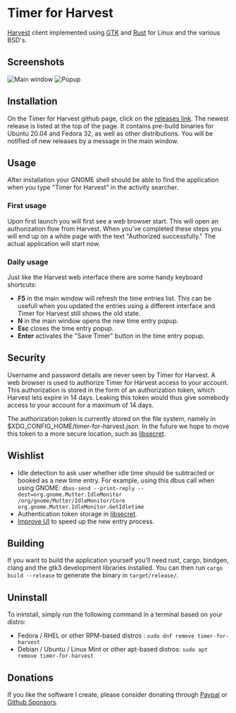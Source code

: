 # Timer for Harvest
[Harvest](https://www.getharvest.com/) client implemented using
[GTK](https://www.gtk.org/) and [Rust](https://www.rust-lang.org/) for Linux
and the various BSD's.

## Screenshots

![Main window](/assets/main-window.png?raw=true "The main window")
![Popup](/assets/popup.png?raw=true "The time entry popup")

## Installation
On the Timer for Harvest github page, click on the 
[releases link](https://github.com/frenkel/timer-for-harvest/releases). The 
newest release is listed at the top of the page. It contains pre-build 
binaries for Ubuntu 20.04 and Fedora 32, as well as other distributions. 
You will be notified of new releases by a message in the main window.

## Usage
After installation your GNOME shell should be able to find the
application when you type "Timer for Harvest" in the activity searcher.

### First usage
Upon first launch you will first see a web browser start. This will open an
authorization flow from Harvest. When you've completed these steps you will
end up on a white page with the text "Authorized successfully." The actual
application will start now.

### Daily usage
Just like the Harvest web interface there are some handy keyboard shortcuts:
- **F5** in the main window will refresh the time entries list. This can be
  usefull when you updated the entries using a different interface and
  Timer for Harvest still shows the old state.
- **N** in the main window opens the new time entry popup.
- **Esc** closes the time entry popup.
- **Enter** activates the "Save Timer" button in the time entry popup.

## Security
Username and password details are never seen by Timer for Harvest. A web
browser is used to authorize Timer for Harvest access to your account. This
authorization is stored in the form of an authorization token, which Harvest
lets expire in 14 days. Leaking this token would thus give somebody access to
your account for a maximum of 14 days.

The authorization token is currently stored on the file system, namely in
$XDG\_CONFIG\_HOME/timer-for-harvest.json. In the future we hope to move this
token to a more secure location, such as
[libsecret](https://wiki.gnome.org/Projects/Libsecret).

## Wishlist
- Idle detection to ask user whether idle time should be subtracted or booked
  as a new time entry. For example, using this dbus call when using GNOME:
  `dbus-send --print-reply --dest=org.gnome.Mutter.IdleMonitor /org/gnome/Mutter/IdleMonitor/Core org.gnome.Mutter.IdleMonitor.GetIdletime`
- Authentication token storage in [libsecret](https://wiki.gnome.org/Projects/Libsecret).
- [Improve UI](https://github.com/frenkel/timer-for-harvest/issues/34) to speed up the new entry process.

## Building
If you want to build the application yourself you'll need rust, cargo, bindgen, clang and the gtk3
development libraries installed. You can then run `cargo build --release` to generate
the binary in `target/release/`.

## Uninstall

To ininstall, simply run the following command in a terminal based on your distro: 

- Fedora / RHEL or other RPM-based distros : `sudo dnf remove timer-for-harvest`
- Debian / Ubuntu / Linux Mint or other apt-based distros: `sudo apt remove timer-for-harvest`

## Donations
If you like the software I create, please consider donating through
[Paypal](https://paypal.me/frankgroeneveld) or
[Github Sponsors](https://github.com/sponsors/frenkel).
